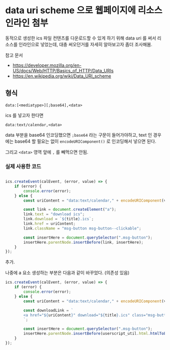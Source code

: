 
# data uri scheme 으로 웹페이지에 리소스 인라인 첨부


동적으로 생성한 ics 파일 컨텐츠를 다운로드할 수 있게 하기 위해 data uri 를 써서 리소스를 인라인으로 넣었는데, 대충 써오던거를 자세히 알아보고자 좀더 조사해봄.

참고 문서

- https://developer.mozilla.org/en-US/docs/Web/HTTP/Basics_of_HTTP/Data_URIs
- https://en.wikipedia.org/wiki/Data_URI_scheme

## 형식

```
data:[<mediatype>][;base64],<data>
```

ics 를 넣고자 한다면

```
data:text/calendar,<data>
```

data 부분을 base64 인코딩했으면 `;base64` 라는 구문이 들어가야하고, text 인 경우에는 base64 할 필요는 없이 `encodeURIComponent()` 로 인코딩해서 넣으면 된다.

그리고 `<data>` 영역 앞에 `,` 를 빼먹으면 안됨.

### 실제 사용한 코드

```javascript

ics.createEvent(calEvent, (error, value) => {
    if (error) {
        console.error(error);
    } else {
        const uriContent = "data:text/calendar," + encodeURIComponent(value);

        const link = document.createElement("a");
        link.text = "download ics";
        link.download = `${title}.ics`;
        link.href = uriContent;
        link.className = "msg-button msg-button--clickable";

        const insertHere = document.querySelector(".msg-button");
        insertHere.parentNode.insertBefore(link, insertHere);
    }
});
```

추가.

나중에 a 요소 생성하는 부분은 다음과 같이 바꾸었다. (의존성 있음)

```javascript
ics.createEvent(calEvent, (error, value) => {
    if (error) {
        console.error(error);
    } else {
        const uriContent = "data:text/calendar," + encodeURIComponent(value);

        const downloadLink = `
        <a href="${uriContent}" download="${title}.ics" class="msg-button msg-button--clickable">download ics</a>
        `;

        const insertHere = document.querySelector(".msg-button");
        insertHere.parentNode.insertBefore(userscript_util.html.htmlToElement(downloadLink), insertHere);
    }
});
```

